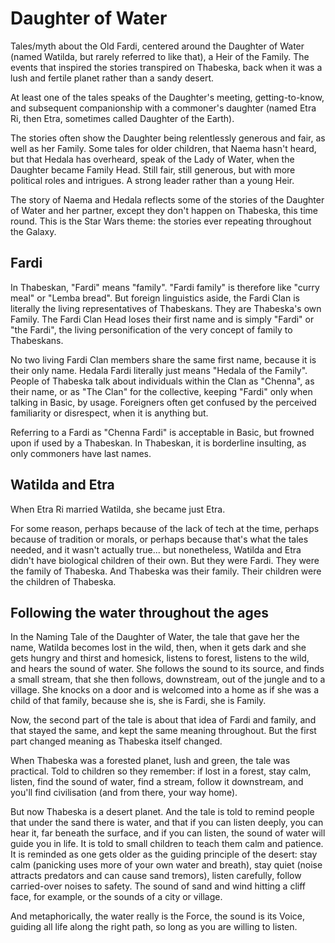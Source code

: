 # Daughter of Water

Tales/myth about the Old Fardi, centered around the Daughter of Water (named
Watilda, but rarely referred to like that), a Heir of the Family. The events
that inspired the stories transpired on Thabeska, back when it was a lush and
fertile planet rather than a sandy desert.

At least one of the tales speaks of the Daughter's meeting, getting-to-know,
and subsequent companionship with a commoner's daughter (named Etra Ri, then
Etra, sometimes called Daughter of the Earth).

The stories often show the Daughter being relentlessly generous and fair, as
well as her Family. Some tales for older children, that Naema hasn't heard, but
that Hedala has overheard, speak of the Lady of Water, when the Daughter became
Family Head. Still fair, still generous, but with more political roles and
intrigues. A strong leader rather than a young Heir.

The story of Naema and Hedala reflects some of the stories of the Daughter of
Water and her partner, except they don't happen on Thabeska, this time round.
This is the Star Wars theme: the stories ever repeating throughout the Galaxy.

## Fardi

In Thabeskan, "Fardi" means "family". "Fardi family" is therefore like "curry
meal" or "Lemba bread". But foreign linguistics aside, the Fardi Clan is
literally the living representatives of Thabeskans. They are Thabeska's own
Family. The Fardi Clan Head loses their first name and is simply "Fardi" or
"the Fardi", the living personification of the very concept of family to
Thabeskans.

No two living Fardi Clan members share the same first name, because it is their
only name. Hedala Fardi literally just means "Hedala of the Family". People of
Thabeska talk about individuals within the Clan as "Chenna", as their name, or
as "The Clan" for the collective, keeping "Fardi" only when talking in Basic,
by usage. Foreigners often get confused by the perceived familiarity or
disrespect, when it is anything but.

Referring to a Fardi as "Chenna Fardi" is acceptable in Basic, but frowned upon
if used by a Thabeskan. In Thabeskan, it is borderline insulting, as only
commoners have last names.

## Watilda and Etra

When Etra Ri married Watilda, she became just Etra.

For some reason, perhaps because of the lack of tech at the time, perhaps
because of tradition or morals, or perhaps because that's what the tales
needed, and it wasn't actually true... but nonetheless, Watilda and Etra didn't
have biological children of their own. But they were Fardi. They were the
family of Thabeska. And Thabeska was their family. Their children were the
children of Thabeska.

## Following the water throughout the ages

In the Naming Tale of the Daughter of Water, the tale that gave her the name,
Watilda becomes lost in the wild, then, when it gets dark and she gets hungry
and thirst and homesick, listens to forest, listens to the wild, and hears the
sound of water. She follows the sound to its source, and finds a small stream,
that she then follows, downstream, out of the jungle and to a village. She
knocks on a door and is welcomed into a home as if she was a child of that
family, because she is, she is Fardi, she is Family.

Now, the second part of the tale is about that idea of Fardi and family, and
that stayed the same, and kept the same meaning throughout. But the first part
changed meaning as Thabeska itself changed.

When Thabeska was a forested planet, lush and green, the tale was practical.
Told to children so they remember: if lost in a forest, stay calm, listen, find
the sound of water, find a stream, follow it downstream, and you'll find
civilisation (and from there, your way home).

But now Thabeska is a desert planet. And the tale is told to remind people that
under the sand there is water, and that if you can listen deeply, you can hear
it, far beneath the surface, and if you can listen, the sound of water will
guide you in life. It is told to small children to teach them calm and
patience. It is reminded as one gets older as the guiding principle of the
desert: stay calm (panicking uses more of your own water and breath), stay
quiet (noise attracts predators and can cause sand tremors), listen carefully,
follow carried-over noises to safety. The sound of sand and wind hitting a
cliff face, for example, or the sounds of a city or village.

And metaphorically, the water really is the Force, the sound is its Voice,
guiding all life along the right path, so long as you are willing to listen.
